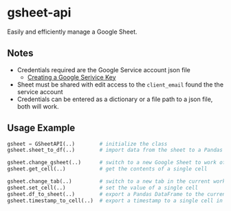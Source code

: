 # gsheet-api
Easily and efficiently manage a Google Sheet.

## Notes
- Credentials required are the Google Service account json file
  - [Creating a Google Serivice Key](https://cloud.google.com/iam/docs/creating-managing-service-account-keys)
- Sheet must be shared with edit access to the `client_email` found the the service account
- Credentials can be entered as a dictionary or a file path to a json file, both will work.

## Usage Example
```python
gsheet = GSheetAPI(..)        # initialize the class
gsheet.sheet_to_df(..)        # import data from the sheet to a Pandas DataFrame

gsheet.change_gsheet(..)      # switch to a new Google Sheet to work off of
gsheet.get_cell(..)           # get the contents of a single cell

gsheet.change_tab(..)         # switch to a new tab in the current working Google Sheet
gsheet.set_cell(..)           # set the value of a single cell
gsheet.df_to_sheet(..)        # export a Pandas DataFrame to the current working sheet
gsheet.timestamp_to_cell(..)  # export a timestamp to a single cell in the sheet
```
